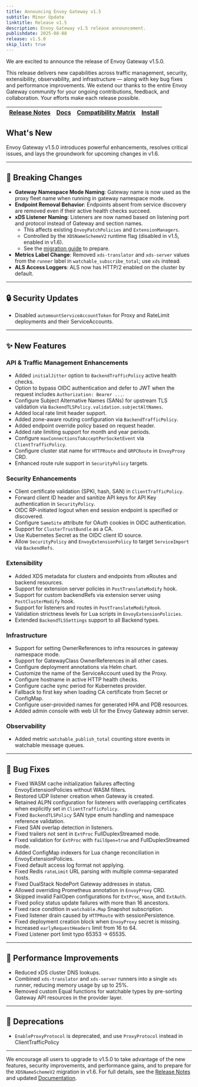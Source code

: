 ```yaml
---
title: Announcing Envoy Gateway v1.5
subtitle: Minor Update
linktitle: Release v1.5
description: Envoy Gateway v1.5 release announcement.
publishdate: 2025-08-08
release: v1.5.0
skip_list: true
---
```


We are excited to announce the release of Envoy Gateway v1.5.0.

This release delivers new capabilities across traffic management, security, extensibility, observability, and infrastructure — along with key bug fixes and performance improvements. We extend our thanks to the entire Envoy Gateway community for your ongoing contributions, feedback, and collaboration. Your efforts make each release possible.

| [Release Notes][] | [Docs][docs] | [Compatibility Matrix][matrix] | [Install][] |
|-------------------|--------------|--------------------------------|--------------|

## What's New

Envoy Gateway v1.5.0 introduces powerful enhancements, resolves critical issues, and lays the groundwork for upcoming changes in v1.6.

---

## 🚨 Breaking Changes

- **Gateway Namespace Mode Naming**: Gateway name is now used as the proxy fleet name when running in gateway namespace mode.
- **Endpoint Removal Behavior**: Endpoints absent from service discovery are removed even if their active health checks succeed.
- **xDS Listener Naming**: Listeners are now named based on listening port and protocol instead of Gateway and section names.  
  - This affects existing `EnvoyPatchPolicies` and `ExtensionManagers`.  
  - Controlled by the `XDSNameSchemeV2` runtime flag (disabled in v1.5, enabled in v1.6).  
  - See the [migration guide](../../v1.5/tasks/extensibility/envoy-patch-policy#xds-name-scheme-v2) to prepare.
- **Metrics Label Change**: Removed `xds-translator` and `xds-server` values from the `runner` label in `watchable_subscribe_total`; use `xds` instead.
- **ALS Access Loggers**: ALS now has HTTP/2 enabled on the cluster by default.

---

## 🔒 Security Updates

- Disabled `automountServiceAccountToken` for Proxy and RateLimit deployments and their ServiceAccounts.

---

## ✨ New Features

### API & Traffic Management Enhancements

- Added `initialJitter` option to `BackendTrafficPolicy` active health checks.
- Option to bypass OIDC authentication and defer to JWT when the request includes `Authorization: Bearer ...`.
- Configure Subject Alternative Names (SANs) for upstream TLS validation via `BackendTLSPolicy.validation.subjectAltNames`.
- Added local rate limit header support.
- Added zone-aware routing configuration via `BackendTrafficPolicy`.
- Added endpoint override policy based on request header.
- Added rate limiting support for month and year periods.
- Configure `maxConnectionsToAcceptPerSocketEvent` via `ClientTrafficPolicy`.
- Configure cluster stat name for `HTTPRoute` and `GRPCRoute` in `EnvoyProxy` CRD.
- Enhanced route rule support in `SecurityPolicy` targets.

### Security Enhancements

- Client certificate validation (SPKI, hash, SAN) in `ClientTrafficPolicy`.
- Forward client ID header and sanitize API keys for API Key authentication in `SecurityPolicy`.
- OIDC RP-initiated logout when end session endpoint is specified or discovered.
- Configure `SameSite` attribute for OAuth cookies in OIDC authentication.
- Support for `ClusterTrustBundle` as a CA.
- Use Kubernetes Secret as the OIDC client ID source.
- Allow `SecurityPolicy` and `EnvoyExtensionPolicy` to target `ServiceImport` via `BackendRefs`.

### Extensibility

- Added XDS metadata for clusters and endpoints from xRoutes and backend resources.
- Support for extension server policies in `PostTranslateModify` hook.
- Support for custom backendRefs via extension server using `PostClusterModify` hook.
- Support for listeners and routes in `PostTranslateModifyHook`.
- Validation strictness levels for Lua scripts in `EnvoyExtensionPolicies`.
- Extended `BackendTLSSettings` support to all Backend types.

### Infrastructure

- Support for setting OwnerReferences to infra resources in gateway namespace mode.
- Support for GatewayClass OwnerReferences in all other cases.
- Configure deployment annotations via Helm chart.
- Customize the name of the ServiceAccount used by the Proxy.
- Configure hostname in active HTTP health checks.
- Configure cache sync period for Kubernetes provider.
- Fallback to first key when loading CA certificate from Secret or ConfigMap.
- Configure user-provided names for generated HPA and PDB resources.
- Added admin console with web UI for the Envoy Gateway admin server.

### Observability

- Added metric `watchable_publish_total` counting store events in watchable message queues.

---

## 🐞 Bug Fixes

- Fixed WASM cache initialization failures affecting EnvoyExtensionPolicies without WASM filters.
- Restored UDP listener creation when Gateway is created.
- Retained ALPN configuration for listeners with overlapping certificates when explicitly set in `ClientTrafficPolicy`.
- Fixed `BackendTLSPolicy` SAN type enum handling and namespace reference validation.
- Fixed SAN overlap detection in listeners.
- Fixed trailers not sent in `ExtProc` FullDuplexStreamed mode.
- Fixed validation for `ExtProc` with `failOpen=true` and FullDuplexStreamed mode.
- Added ConfigMap indexers for Lua change reconciliation in EnvoyExtensionPolicies.
- Fixed default access log format not applying.
- Fixed Redis `rateLimit` URL parsing with multiple comma-separated hosts.
- Fixed DualStack NodePort Gateway addresses in status.
- Allowed overriding Prometheus annotation in `EnvoyProxy` CRD.
- Skipped invalid FailOpen configurations for `ExtProc`, `Wasm`, and `ExtAuth`.
- Fixed policy status update failures with more than 16 ancestors.
- Fixed race condition in `watchable.Map` Snapshot subscription.
- Fixed listener drain caused by `HTTPRoute` with sessionPersistence.
- Fixed deployment creation block when `EnvoyProxy` secret is missing.
- Increased `earlyRequestHeaders` limit from 16 to 64.
- Fixed Listener port limit typo 65353 -> 65535.

---

## 🚀 Performance Improvements

- Reduced xDS cluster DNS lookups.
- Combined `xds-translator` and `xds-server` runners into a single `xds` runner, reducing memory usage by up to 25%.
- Removed custom Equal functions for watchable types by pre-sorting Gateway API resources in the provider layer.

---

## 🛑 Deprecations

- `EnableProxyProtocol` is deprecated, and use `ProxyProtocol` instead in ClientTrafficPolicy

---

We encourage all users to upgrade to v1.5.0 to take advantage of the new features, security improvements, and performance gains, and to prepare for the `XDSNameSchemeV2` migration in v1.6. For full details, see the [Release Notes][] and updated [Documentation][docs].

[Release Notes]: ./notes/v1.5.0.md
[docs]: https://gateway.envoyproxy.io
[matrix]: https://gateway.envoyproxy.io/news/releases/matrix/
[Install]: https://gateway.envoyproxy.io/docs/tasks/quickstart/